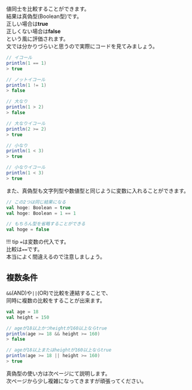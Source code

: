 値同士を比較することができます。  
結果は真偽型(Boolean型)です。  
正しい場合は**true**  
正しくない場合は**false**  
という風に評価されます。  
文では分かりづらいと思うので実際にコードを見てみましょう。  
```scala
// イコール
println(1 == 1)
> true

// ノットイコール
println(1 != 1)
> false

// 大なり
println(1 > 2)
> false

// 大なりイコール
println(2 >= 2)
> true

// 小なり
println(1 < 3)
> true

// 小なりイコール
println(1 < 3)
> true
```


また、真偽型も文字列型や数値型と同じように変数に入れることができます。
```scala
// この2つは同じ結果になる
val hoge: Boolean = true
val hoge: Boolean = 1 == 1

// もちろん型を省略することができる
val hoge = false
```

!!! tip
    `=`は変数の代入です。  
    比較は`==`です。  
    本当によく間違えるので注意しましょう。


## 複数条件
`&&`(AND)や`||`(OR)で比較を連結することで、  
同時に複数の比較をすることが出来ます。  
```scala
val age = 18
val height = 150

// ageが18以上かつheightが160以上ならtrue
println(age >= 18 && height >= 160)
> false

// ageが18以上またはheightが160以上ならtrue
println(age >= 18 || height >= 160)
> true
```

真偽型の使い方は次ページにて説明します。  
次ページから少し複雑になってきますが頑張ってください。
